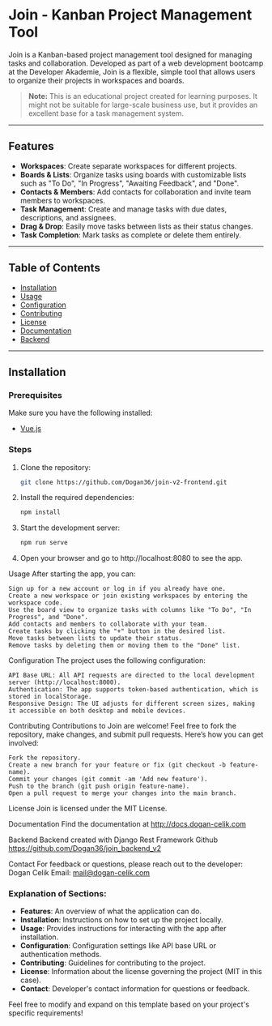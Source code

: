 # Join - Kanban Project Management Tool

Join is a Kanban-based project management tool designed for managing tasks and collaboration. Developed as part of a web development bootcamp at the Developer Akademie, Join is a flexible, simple tool that allows users to organize their projects in workspaces and boards.

> **Note:** This is an educational project created for learning purposes. It might not be suitable for large-scale business use, but it provides an excellent base for a task management system.

---

## Features

- **Workspaces**: Create separate workspaces for different projects.
- **Boards & Lists**: Organize tasks using boards with customizable lists such as "To Do", "In Progress", "Awaiting Feedback", and "Done".
- **Contacts & Members**: Add contacts for collaboration and invite team members to workspaces.
- **Task Management**: Create and manage tasks with due dates, descriptions, and assignees.
- **Drag & Drop**: Easily move tasks between lists as their status changes.
- **Task Completion**: Mark tasks as complete or delete them entirely.

---

## Table of Contents

- [Installation](#installation)
- [Usage](#usage)
- [Configuration](#configuration)
- [Contributing](#contributing)
- [License](#license)
- [Documentation](#documentation)
- [Backend](#backend)

---

## Installation

### Prerequisites

Make sure you have the following installed:
- [Vue.js](https://vuejs.org/)

### Steps

1. Clone the repository:

   ```bash
   git clone https://github.com/Dogan36/join-v2-frontend.git
   
2. Install the required dependencies:

    ```bash
    npm install

3. Start the development server:
    ```bash
    npm run serve

4. Open your browser and go to http://localhost:8080 to see the app.

Usage
    After starting the app, you can:

    Sign up for a new account or log in if you already have one.
    Create a new workspace or join existing workspaces by entering the workspace code.
    Use the board view to organize tasks with columns like "To Do", "In Progress", and "Done".
    Add contacts and members to collaborate with your team.
    Create tasks by clicking the "+" button in the desired list.
    Move tasks between lists to update their status.
    Remove tasks by deleting them or moving them to the "Done" list.

Configuration
    The project uses the following configuration:

    API Base URL: All API requests are directed to the local development server (http://localhost:8000).
    Authentication: The app supports token-based authentication, which is stored in localStorage.
    Responsive Design: The UI adjusts for different screen sizes, making it accessible on both desktop and mobile devices.  

Contributing
    Contributions to Join are welcome! Feel free to fork the repository, make changes, and submit pull requests. Here’s how you can get involved:

    Fork the repository.
    Create a new branch for your feature or fix (git checkout -b feature-name).
    Commit your changes (git commit -am 'Add new feature').
    Push to the branch (git push origin feature-name).
    Open a pull request to merge your changes into the main branch.

License
    Join is licensed under the MIT License.

Documentation
    Find the documentation at http://docs.dogan-celik.com

Backend
    Backend created with Django Rest Framework
    Github https://github.com/Dogan36/join_backend_v2

Contact
    For feedback or questions, please reach out to the developer:
    Dogan Celik
    Email: mail@dogan-celik.com

### Explanation of Sections:

- **Features**: An overview of what the application can do.
- **Installation**: Instructions on how to set up the project locally.
- **Usage**: Provides instructions for interacting with the app after installation.
- **Configuration**: Configuration settings like API base URL or authentication methods.
- **Contributing**: Guidelines for contributing to the project.
- **License**: Information about the license governing the project (MIT in this case).
- **Contact**: Developer's contact information for questions or feedback.

Feel free to modify and expand on this template based on your project's specific requirements!